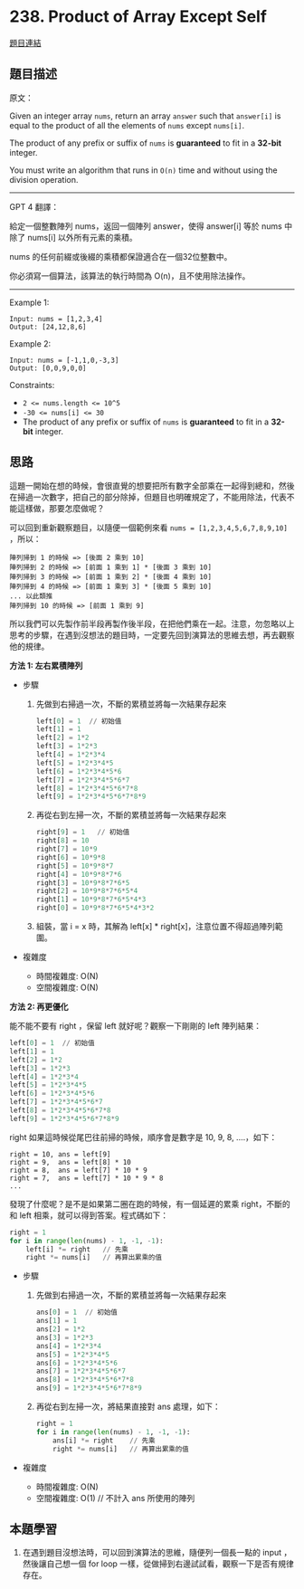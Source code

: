 # 238. Product of Array Except Self
[題目連結](https://leetcode.com/problems/product-of-array-except-self/)

## 題目描述
原文：

Given an integer array `nums`, return an array `answer` such that `answer[i]` is equal to the product of all the elements of `nums` except `nums[i]`.

The product of any prefix or suffix of `nums` is **guaranteed** to fit in a **32-bit** integer.

You must write an algorithm that runs in `O(n)` time and without using the division operation.

----

GPT 4 翻譯：

給定一個整數陣列 nums，返回一個陣列 answer，使得 answer[i] 等於 nums 中除了 nums[i] 以外所有元素的乘積。

nums 的任何前綴或後綴的乘積都保證適合在一個32位整數中。

你必須寫一個算法，該算法的執行時間為 O(n)，且不使用除法操作。

----

Example 1:
```
Input: nums = [1,2,3,4]
Output: [24,12,8,6]
```

Example 2:
```
Input: nums = [-1,1,0,-3,3]
Output: [0,0,9,0,0]
```


Constraints:

* `2 <= nums.length <= 10^5`
* `-30 <= nums[i] <= 30`
* The product of any prefix or suffix of `nums` is **guaranteed** to fit in a **32-bit** integer.

## 思路

這題一開始在想的時候，會很直覺的想要把所有數字全部乘在一起得到總和，然後在掃過一次數字，把自己的部分除掉，但題目也明確規定了，不能用除法，代表不能這樣做，那要怎麼做呢？

可以回到重新觀察題目，以隨便一個範例來看 `nums = [1,2,3,4,5,6,7,8,9,10]` ，所以：
```
陣列掃到 1 的時候 => [後面 2 乘到 10]
陣列掃到 2 的時候 => [前面 1 乘到 1] * [後面 3 乘到 10]
陣列掃到 3 的時候 => [前面 1 乘到 2] * [後面 4 乘到 10]
陣列掃到 4 的時候 => [前面 1 乘到 3] * [後面 5 乘到 10]
... 以此類推
陣列掃到 10 的時候 => [前面 1 乘到 9]
```

所以我們可以先製作前半段再製作後半段，在把他們乘在一起。注意，勿忽略以上思考的步驟，在遇到沒想法的題目時，一定要先回到演算法的思維去想，再去觀察他的規律。

**方法 1: 左右累積陣列**

* 步驟
    1. 先做到右掃過一次，不斷的累積並將每一次結果存起來
        ```python
        left[0] = 1  // 初始值
        left[1] = 1
        left[2] = 1*2
        left[3] = 1*2*3
        left[4] = 1*2*3*4
        left[5] = 1*2*3*4*5
        left[6] = 1*2*3*4*5*6
        left[7] = 1*2*3*4*5*6*7
        left[8] = 1*2*3*4*5*6*7*8
        left[9] = 1*2*3*4*5*6*7*8*9
        ```
    2. 再從右到左掃一次，不斷的累積並將每一次結果存起來
        ```python
        right[9] = 1   // 初始值
        right[8] = 10
        right[7] = 10*9
        right[6] = 10*9*8
        right[5] = 10*9*8*7
        right[4] = 10*9*8*7*6
        right[3] = 10*9*8*7*6*5
        right[2] = 10*9*8*7*6*5*4
        right[1] = 10*9*8*7*6*5*4*3
        right[0] = 10*9*8*7*6*5*4*3*2
        ```
    3. 組裝，當 i = x 時，其解為 left[x] * right[x]，注意位置不得超過陣列範圍。

* 複雜度
    * 時間複雜度: O(N)
    * 空間複雜度: O(N)


**方法 2: 再更優化**

能不能不要有 right ，保留 left 就好呢？觀察一下剛剛的 left 陣列結果：

```python
left[0] = 1  // 初始值
left[1] = 1
left[2] = 1*2
left[3] = 1*2*3
left[4] = 1*2*3*4
left[5] = 1*2*3*4*5
left[6] = 1*2*3*4*5*6
left[7] = 1*2*3*4*5*6*7
left[8] = 1*2*3*4*5*6*7*8
left[9] = 1*2*3*4*5*6*7*8*9
```

right 如果這時候從尾巴往前掃的時候，順序會是數字是 10, 9, 8, ....，如下：
```
right = 10, ans = left[9] 
right = 9,  ans = left[8] * 10
right = 8,  ans = left[7] * 10 * 9
right = 7,  ans = left[7] * 10 * 9 * 8
...
```

發現了什麼呢？是不是如果第二圈在跑的時候，有一個延遲的累乘 right，不斷的和 left 相乘，就可以得到答案。程式碼如下：

```python
right = 1
for i in range(len(nums) - 1, -1, -1):
    left[i] *= right   // 先乘
    right *= nums[i]   // 再算出累乘的值
```

* 步驟
    1. 先做到右掃過一次，不斷的累積並將每一次結果存起來
        ```python
        ans[0] = 1  // 初始值
        ans[1] = 1
        ans[2] = 1*2
        ans[3] = 1*2*3
        ans[4] = 1*2*3*4
        ans[5] = 1*2*3*4*5
        ans[6] = 1*2*3*4*5*6
        ans[7] = 1*2*3*4*5*6*7
        ans[8] = 1*2*3*4*5*6*7*8
        ans[9] = 1*2*3*4*5*6*7*8*9
        ```
    2. 再從右到左掃一次，將結果直接對 ans 處理，如下：
        ```python
        right = 1
        for i in range(len(nums) - 1, -1, -1):
            ans[i] *= right    // 先乘
            right *= nums[i]   // 再算出累乘的值
        ```

* 複雜度
    * 時間複雜度: O(N)
    * 空間複雜度: O(1)   // 不計入 ans 所使用的陣列


## 本題學習
1. 在遇到題目沒想法時，可以回到演算法的思維，隨便列一個長一點的 input ，然後讓自己想一個 for loop 一樣，從做掃到右邊試試看，觀察一下是否有規律存在。